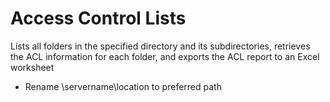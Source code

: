 # Access Control Lists
Lists all folders in the specified directory and its subdirectories, retrieves the ACL information for each folder, and exports the ACL report to an Excel worksheet 
- Rename \\servername\location to preferred path

